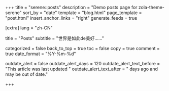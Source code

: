 +++
title = "serene::posts"
description = "Demo posts page for zola-theme-serene"
sort_by = "date"
template = "blog.html"
page_template = "post.html"
insert_anchor_links = "right"
generate_feeds = true

[extra]
lang = "zh-CN"

title = "Posts"
subtitle = "世界是如此de美好……"

categorized = false
back_to_top = true
toc = false
copy = true
comment = true
date_format = "%Y-%m-%d"

outdate_alert = false
outdate_alert_days = 120
outdate_alert_text_before = "This article was last updated "
outdate_alert_text_after = " days ago and may be out of date."

+++

